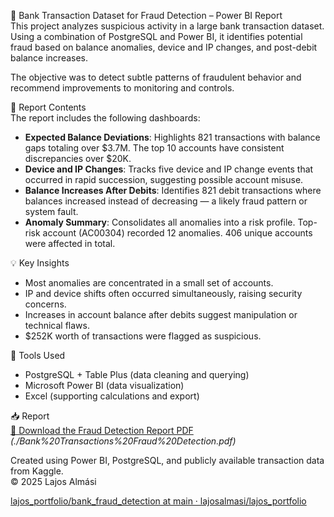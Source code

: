 🚨 Bank Transaction Dataset for Fraud Detection – Power BI Report  
This project analyzes suspicious activity in a large bank transaction dataset. Using a combination of PostgreSQL and Power BI, it identifies potential fraud based on balance anomalies, device and IP changes, and post-debit balance increases.

The objective was to detect subtle patterns of fraudulent behavior and recommend improvements to monitoring and controls.

📄 Report Contents  
The report includes the following dashboards:

- **Expected Balance Deviations**: Highlights 821 transactions with balance gaps totaling over $3.7M. The top 10 accounts have consistent discrepancies over $20K.
- **Device and IP Changes**: Tracks five device and IP change events that occurred in rapid succession, suggesting possible account misuse.
- **Balance Increases After Debits**: Identifies 821 debit transactions where balances increased instead of decreasing — a likely fraud pattern or system fault.
- **Anomaly Summary**: Consolidates all anomalies into a risk profile. Top-risk account (AC00304) recorded 12 anomalies. 406 unique accounts were affected in total.

💡 Key Insights

- Most anomalies are concentrated in a small set of accounts.
- IP and device shifts often occurred simultaneously, raising security concerns.
- Increases in account balance after debits suggest manipulation or technical flaws.
- $252K worth of transactions were flagged as suspicious.

🔧 Tools Used

- PostgreSQL + Table Plus (data cleaning and querying)  
- Microsoft Power BI (data visualization)  
- Excel (supporting calculations and export)

📥 Report  
[📄 Download the Fraud Detection Report PDF](#) *(./Bank%20Transactions%20Fraud%20Detection.pdf)*

Created using Power BI, PostgreSQL, and publicly available transaction data from Kaggle.  
© 2025 Lajos Almási

[lajos_portfolio/bank_fraud_detection at main · lajosalmasi/lajos_portfolio](https://github.com/lajosalmasi/lajos_portfolio)
